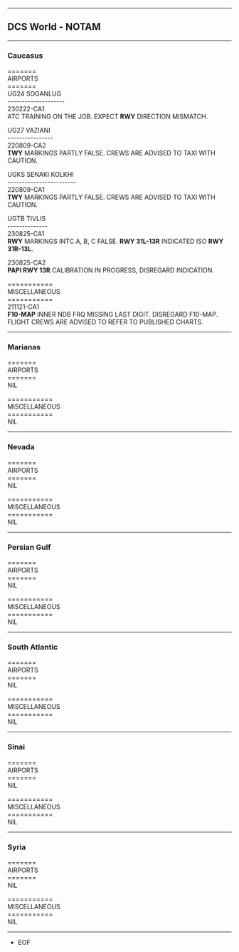 ***
## DCS World - NOTAM
***

### Caucasus
\=======  
AIRPORTS  
\=======  
UG24 SOGANLUG  
\--------------------  
230222-CA1  
ATC TRAINING ON THE JOB. EXPECT **RWY** DIRECTION MISMATCH.  
  
UG27 VAZIANI  
\----------------  
220809-CA2  
**TWY** MARKINGS PARTLY FALSE. CREWS ARE ADVISED TO TAXI WITH CAUTION.  
  
UGKS SENAKI KOLKHI  
\------------------------  
220809-CA1  
**TWY** MARKINGS PARTLY FALSE. CREWS ARE ADVISED TO TAXI WITH CAUTION.  
  
UGTB TIVLIS  
\--------------  
230825-CA1  
**RWY** MARKINGS INTC A, B, C FALSE. **RWY 31L-13R** INDICATED ISO **RWY 31R-13L**.  
  
230825-CA2  
**PAPI RWY 13R** CALIBRATION IN PROGRESS, DISREGARD INDICATION.  

\===========  
MISCELLANEOUS  
\===========  
211121-CA1  
**F10-MAP** INNER NDB FRQ MISSING LAST DIGIT. DISREGARD F10-MAP. FLIGHT CREWS ARE ADVISED TO REFER TO PUBLISHED CHARTS.
***

### Marianas
\=======  
AIRPORTS  
\=======  
NIL  
  
\===========  
MISCELLANEOUS  
\===========  
NIL  

***

### Nevada
\=======  
AIRPORTS  
\=======  
NIL  
  
\===========  
MISCELLANEOUS  
\===========  
NIL  

***

### Persian Gulf
\=======  
AIRPORTS  
\=======  
NIL  
  
\===========  
MISCELLANEOUS  
\===========  
NIL  

***

### South Atlantic
\=======  
AIRPORTS  
\=======  
NIL  
  
\===========  
MISCELLANEOUS  
\===========  
NIL  

***

### Sinai
\=======  
AIRPORTS  
\=======  
NIL  
  
\===========  
MISCELLANEOUS  
\===========  
NIL  

***

### Syria
\=======  
AIRPORTS  
\=======  
NIL  
  
\===========  
MISCELLANEOUS  
\===========  
NIL  

***
- EOF
